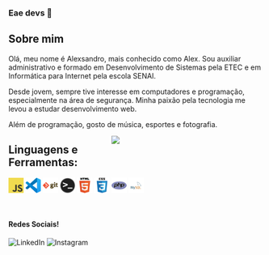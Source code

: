 ### Eae devs 👋

## Sobre mim

Olá, meu nome é Alexsandro, mais conhecido como Alex. Sou auxiliar administrativo e formado em Desenvolvimento de Sistemas pela ETEC e em Informática para Internet pela escola SENAI.

Desde jovem, sempre tive interesse em computadores e programação, especialmente na área de segurança. Minha paixão pela tecnologia me levou a estudar desenvolvimento web.

Além de programação, gosto de música, esportes e fotografia.

<img align="right" width="300" src="https://i2.wp.com/allhtaccess.info/wp-content/uploads/2018/03/programming.gif?fit=1281%2C716&ssl=1" />

## **Linguagens e Ferramentas:**  

<code><img height="30" src="https://raw.githubusercontent.com/github/explore/80688e429a7d4ef2fca1e82350fe8e3517d3494d/topics/javascript/javascript.png"></code>
<code><img height="30" src="https://raw.githubusercontent.com/github/explore/80688e429a7d4ef2fca1e82350fe8e3517d3494d/topics/visual-studio-code/visual-studio-code.png"></code>
<code><img height="30" src="https://raw.githubusercontent.com/github/explore/80688e429a7d4ef2fca1e82350fe8e3517d3494d/topics/git/git.png"></code>
<code><img height="30" src="https://raw.githubusercontent.com/github/explore/80688e429a7d4ef2fca1e82350fe8e3517d3494d/topics/terminal/terminal.png"></code>
<code><img height="30" src="https://raw.githubusercontent.com/github/explore/80688e429a7d4ef2fca1e82350fe8e3517d3494d/topics/html/html.png"></code>
<code><img height="30" src="https://raw.githubusercontent.com/github/explore/80688e429a7d4ef2fca1e82350fe8e3517d3494d/topics/css/css.png"></code>
<code><img height="30" src="https://raw.githubusercontent.com/github/explore/80688e429a7d4ef2fca1e82350fe8e3517d3494d/topics/php/php.png"></code>
<code><img height="30" src="https://raw.githubusercontent.com/github/explore/80688e429a7d4ef2fca1e82350fe8e3517d3494d/topics/mysql/mysql.png"></code>

[website]: https://alexavierdev.github.io/Portfolio/
[twitter]: https://twitter.com/alexaviedev
[instagram]: https://www.instagram.com/alexaviedev/
[linkedin]: https://www.linkedin.com/in/alexsandroxavier/
<br>

#### Redes Sociais!

![LinkedIn](https://img.shields.io/badge/LinkedIn-Profile-blue?style=flat-square&logo=linkedin&logoColor=white&link=https://www.linkedin.com/in/alexsandroxavier/)
![Instagram](https://img.shields.io/badge/Instagram-Profile-orange?style=flat-square&logo=instagram&logoColor=white&link=https://www.instagram.com/alexaviedev/)
